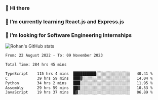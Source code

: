 ### 👋 Hi there 

<!--
**rohznmdev/rohznmdev** is a ✨ _special_ ✨ repository because its `README.md` (this file) appears on your GitHub profile.

Here are some ideas to get you started:

- 🔭 I’m currently working on ...
- 🌱 I’m currently learning Ruby and Ruby on Rails
- 👯 I’m looking to collaborate on ...
- 🤔 I’m looking for help with ...
- 💬 Ask me about ...
- 📫 How to reach me: ...
- 😄 Pronouns: ...
- ⚡ Fun fact: ...
-->
### 🌱 I’m currently learning React.js and Express.js
### 🤔 I’m looking for Software Engineering Internships
![Rohan's GitHub stats](https://github-readme-stats.vercel.app/api?username=rohznmdev&theme=dark&show_icons=true)

<!--START_SECTION:waka-->

```txt
From: 22 August 2022 - To: 09 November 2023

Total Time: 284 hrs 45 mins

TypeScript    115 hrs 4 mins  ██████████░░░░░░░░░░░░░░░   40.41 %
C             39 hrs 59 mins  ███▓░░░░░░░░░░░░░░░░░░░░░   14.04 %
Python        34 hrs 2 mins   ███░░░░░░░░░░░░░░░░░░░░░░   11.95 %
Assembly      29 hrs 59 mins  ██▓░░░░░░░░░░░░░░░░░░░░░░   10.53 %
JavaScript    19 hrs 37 mins  █▓░░░░░░░░░░░░░░░░░░░░░░░   06.89 %
```

<!--END_SECTION:waka-->

